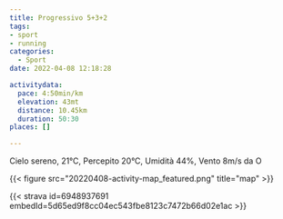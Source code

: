```yaml
---
title: Progressivo 5+3+2
tags:
- sport
- running
categories: 
  - Sport
date: 2022-04-08 12:18:28

activitydata:
  pace: 4:50min/km
  elevation: 43mt
  distance: 10.45km
  duration: 50:30
places: []

---
```


Cielo sereno, 21°C, Percepito 20°C, Umidità 44%, Vento 8m/s da O

<!--more-->

{{<  figure src="20220408-activity-map_featured.png" title="map" >}}

{{< strava id=6948937691 embedId=5d65ed9f8cc04ec543fbe8123c7472b66d02e1ac >}}
